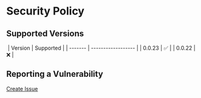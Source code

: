# Security Policy

## Supported Versions

​
| Version | Supported |
| ------- | ------------------ |
| 0.0.23 | :white_check_mark: |
| 0.0.22 | :x: |
​

## Reporting a Vulnerability

[Create Issue](https://github.com/gregoranders/ts-playground/issues/new?labels=bug&template=bug_report.md&title=Security+Issue)
